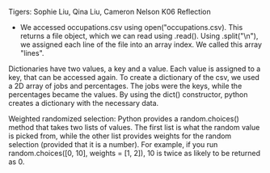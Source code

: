 Tigers: Sophie Liu, Qina Liu, Cameron Nelson
K06 Reflection

- We accessed occupations.csv using open("occupations.csv). This returns a file object, which we can read using .read(). 
Using .split("\n"), we assigned each line of the file into an array index. We called this array "lines". 

Dictionaries have two values, a key and a value. Each value is assigned to a key, that can be accessed again. 
To create a dictionary of the csv, we used a 2D array of jobs and percentages. The jobs were the keys, while the percentages
became the values. By using the dict() constructor, python creates a dictionary with the necessary data. 

Weighted randomized selection: 
  Python provides a random.choices() method that takes two lists of values. The first list is what the random value
  is picked from, while the other list provides weights for the random selection (provided that it is a number). 
  For example, if you run random.choices([0, 10], weights = [1, 2]), 10 is twice as likely to be returned as 0. 
  
